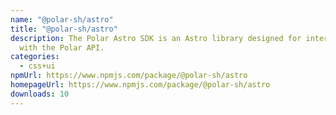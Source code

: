 ```yaml
---
name: "@polar-sh/astro"
title: "@polar-sh/astro"
description: The Polar Astro SDK is an Astro library designed for interacting
  with the Polar API.
categories:
  - css+ui
npmUrl: https://www.npmjs.com/package/@polar-sh/astro
homepageUrl: https://www.npmjs.com/package/@polar-sh/astro
downloads: 10
---
```

